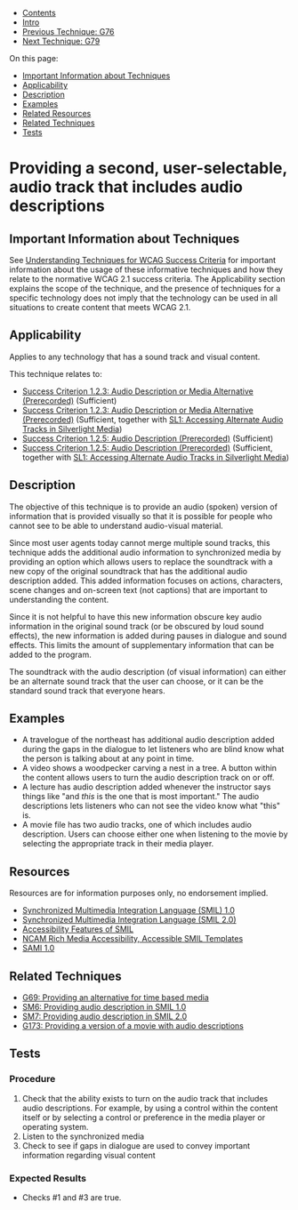 -   [Contents](https://www.w3.org/WAI/WCAG21/Techniques/#techniques "Table of Contents")
-   [Intro](https://www.w3.org/WAI/WCAG21/Techniques/#introduction "Introduction to Techniques")
-   [Previous Technique: G76](G76)
-   [Next Technique: G79](G79)

On this page:

-   [Important Information about Techniques](#important-information)
-   [Applicability](#applicability)
-   [Description](#description)
-   [Examples](#examples)
-   [Related Resources](#resources)
-   [Related Techniques](#related)
-   [Tests](#tests)

Providing a second, user-selectable, audio track that includes audio descriptions
=================================================================================

Important Information about Techniques
--------------------------------------

See [Understanding Techniques for WCAG Success Criteria](https://www.w3.org/WAI/WCAG21/Understanding/understanding-techniques) for important information about the usage of these informative techniques and how they relate to the normative WCAG 2.1 success criteria. The Applicability section explains the scope of the technique, and the presence of techniques for a specific technology does not imply that the technology can be used in all situations to create content that meets WCAG 2.1.

Applicability
-------------

Applies to any technology that has a sound track and visual content.

This technique relates to:

-   [Success Criterion 1.2.3: Audio Description or Media Alternative (Prerecorded)](https://www.w3.org/WAI/WCAG21/Understanding/audio-description-or-media-alternative-prerecorded) (Sufficient)
-   [Success Criterion 1.2.3: Audio Description or Media Alternative (Prerecorded)](https://www.w3.org/WAI/WCAG21/Understanding/audio-description-or-media-alternative-prerecorded) (Sufficient, together with [SL1: Accessing Alternate Audio Tracks in Silverlight Media](../silverlight/SL1))
-   [Success Criterion 1.2.5: Audio Description (Prerecorded)](https://www.w3.org/WAI/WCAG21/Understanding/audio-description-prerecorded) (Sufficient)
-   [Success Criterion 1.2.5: Audio Description (Prerecorded)](https://www.w3.org/WAI/WCAG21/Understanding/audio-description-prerecorded) (Sufficient, together with [SL1: Accessing Alternate Audio Tracks in Silverlight Media](../silverlight/SL1))

Description
-----------

The objective of this technique is to provide an audio (spoken) version of information that is provided visually so that it is possible for people who cannot see to be able to understand audio-visual material.

Since most user agents today cannot merge multiple sound tracks, this technique adds the additional audio information to synchronized media by providing an option which allows users to replace the soundtrack with a new copy of the original soundtrack that has the additional audio description added. This added information focuses on actions, characters, scene changes and on-screen text (not captions) that are important to understanding the content.

Since it is not helpful to have this new information obscure key audio information in the original sound track (or be obscured by loud sound effects), the new information is added during pauses in dialogue and sound effects. This limits the amount of supplementary information that can be added to the program.

The soundtrack with the audio description (of visual information) can either be an alternate sound track that the user can choose, or it can be the standard sound track that everyone hears.

Examples
--------

-   A travelogue of the northeast has additional audio description added during the gaps in the dialogue to let listeners who are blind know what the person is talking about at any point in time.
-   A video shows a woodpecker carving a nest in a tree. A button within the content allows users to turn the audio description track on or off.
-   A lecture has audio description added whenever the instructor says things like "and *this* is the one that is most important." The audio descriptions lets listeners who can not see the video know what "this" is.
-   A movie file has two audio tracks, one of which includes audio description. Users can choose either one when listening to the movie by selecting the appropriate track in their media player.

Resources
---------

Resources are for information purposes only, no endorsement implied.

-   [Synchronized Multimedia Integration Language (SMIL) 1.0](https://www.w3.org/TR/REC-smil/)
-   [Synchronized Multimedia Integration Language (SMIL 2.0)](https://www.w3.org/TR/SMIL/)
-   [Accessibility Features of SMIL](https://www.w3.org/TR/SMIL-access/)
-   [NCAM Rich Media Accessibility, Accessible SMIL Templates](http://ncam.wgbh.org/invent_build/web_multimedia/accessible-digital-media-guide/guideline-h-multimedia#techH12)
-   [SAMI 1.0](https://msdn.microsoft.com/en-us/library/ms971327.aspx)

Related Techniques
------------------

-   [G69: Providing an alternative for time based media](https://www.w3.org/WAI/WCAG21/Techniques/general/G69)
-   [SM6: Providing audio description in SMIL 1.0](https://www.w3.org/WAI/WCAG21/Techniques/smil/SM6)
-   [SM7: Providing audio description in SMIL 2.0](https://www.w3.org/WAI/WCAG21/Techniques/smil/SM7)
-   [G173: Providing a version of a movie with audio descriptions](https://www.w3.org/WAI/WCAG21/Techniques/general/G173)

Tests
-----

### Procedure

1.  Check that the ability exists to turn on the audio track that includes audio descriptions. For example, by using a control within the content itself or by selecting a control or preference in the media player or operating system.
2.  Listen to the synchronized media
3.  Check to see if gaps in dialogue are used to convey important information regarding visual content

### Expected Results

-   Checks \#1 and \#3 are true.
